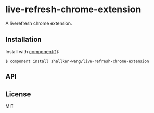 
# live-refresh-chrome-extension

  A liverefresh chrome extension.

## Installation

  Install with [component(1)](http://component.io):

    $ component install shallker-wang/live-refresh-chrome-extension

## API



## License

  MIT
